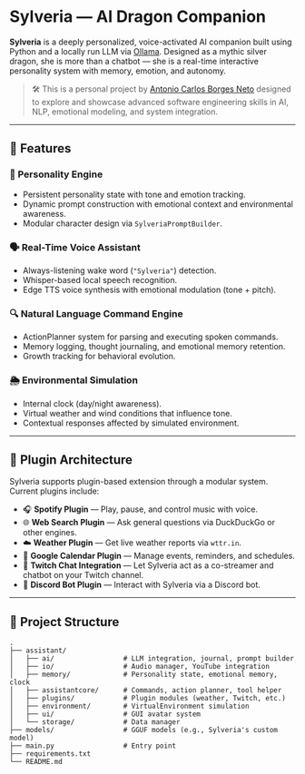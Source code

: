 # Sylveria — AI Dragon Companion

**Sylveria** is a deeply personalized, voice-activated AI companion built using Python and a locally run LLM via [Ollama](https://ollama.com/). Designed as a mythic silver dragon, she is more than a chatbot — she is a real-time interactive personality system with memory, emotion, and autonomy.

> 🛠️ This is a personal project by [Antonio Carlos Borges Neto](mailto:borgesneto.ag_@Hotmail.com) designed to explore and showcase advanced software engineering skills in AI, NLP, emotional modeling, and system integration.

---

## 🔮 Features

### 🧠 Personality Engine
- Persistent personality state with tone and emotion tracking.
- Dynamic prompt construction with emotional context and environmental awareness.
- Modular character design via `SylveriaPromptBuilder`.

### 🗣️ Real-Time Voice Assistant
- Always-listening wake word (`"Sylveria"`) detection.
- Whisper-based local speech recognition.
- Edge TTS voice synthesis with emotional modulation (tone + pitch).

### 🔍 Natural Language Command Engine
- ActionPlanner system for parsing and executing spoken commands.
- Memory logging, thought journaling, and emotional memory retention.
- Growth tracking for behavioral evolution.

### 🌦 Environmental Simulation
- Internal clock (day/night awareness).
- Virtual weather and wind conditions that influence tone.
- Contextual responses affected by simulated environment.

---

## 🔌 Plugin Architecture

Sylveria supports plugin-based extension through a modular system. Current plugins include:

- 🎧 **Spotify Plugin** — Play, pause, and control music with voice.
- 🌐 **Web Search Plugin** — Ask general questions via DuckDuckGo or other engines.
- ☁️ **Weather Plugin** — Get live weather reports via `wttr.in`.
- 📅 **Google Calendar Plugin** — Manage events, reminders, and schedules.
- 💬 **Twitch Chat Integration** — Let Sylveria act as a co-streamer and chatbot on your Twitch channel.
- 🤖 **Discord Bot Plugin** — Interact with Sylveria via a Discord bot.

---

## 🧩 Project Structure

```plaintext
.
├── assistant/
│   ├── ai/                 # LLM integration, journal, prompt builder
│   ├── io/                 # Audio manager, YouTube integration
│   ├── memory/             # Personality state, emotional memory, clock
│   ├── assistantcore/      # Commands, action planner, tool helper
│   ├── plugins/            # Plugin modules (weather, Twitch, etc.)
│   ├── environment/        # VirtualEnvironment simulation
│   ├── ui/                 # GUI avatar system
│   └── storage/            # Data manager
├── models/                 # GGUF models (e.g., Sylveria's custom model)
├── main.py                 # Entry point
├── requirements.txt
└── README.md
